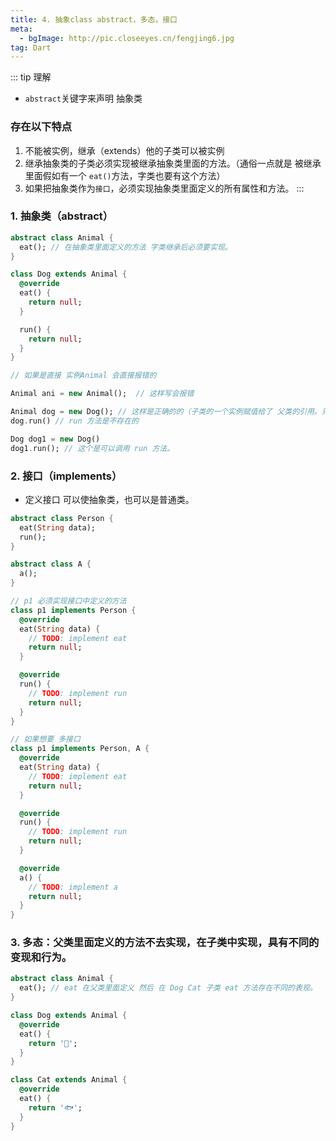 ```yaml
---
title: 4. 抽象class abstract，多态，接口
meta: 
  - bgImage: http://pic.closeeyes.cn/fengjing6.jpg
tag: Dart
---
```


::: tip 理解

- `abstract`关键字来声明 抽象类

### 存在以下特点
1. 不能被实例，继承（extends）他的子类可以被实例
2. 继承抽象类的子类必须实现被继承抽象类里面的方法。（通俗一点就是 被继承里面假如有一个 `eat()`方法，字类也要有这个方法）
3. 如果把抽象类作为`接口`，必须实现抽象类里面定义的所有属性和方法。
:::

### 1. 抽象类（abstract）

```dart
abstract class Animal {
  eat(); // 在抽象类里面定义的方法 字类继承后必须要实现。
}

class Dog extends Animal {
  @override
  eat() {
    return null;
  }

  run() {
    return null;
  }
}

// 如果是直接 实例Animal 会直接报错的

Animal ani = new Animal();  // 这样写会报错

Animal dog = new Dog(); // 这样是正确的的（子类的一个实例赋值给了 父类的引用。只能使用父类定义的方法子类自定义的方法使用不了。
dog.run() // run 方法是不存在的

Dog dog1 = new Dog()
dog1.run(); // 这个是可以调用 run 方法。

```


### 2. 接口（implements）
- 定义接口 可以使抽象类，也可以是普通类。

```dart
abstract class Person {
  eat(String data);
  run();
}

abstract class A {
  a();
}

// p1 必须实现接口中定义的方法
class p1 implements Person {
  @override
  eat(String data) {
    // TODO: implement eat
    return null;
  }

  @override
  run() {
    // TODO: implement run
    return null;
  }
}

// 如果想要 多接口
class p1 implements Person, A {
  @override
  eat(String data) {
    // TODO: implement eat
    return null;
  }

  @override
  run() {
    // TODO: implement run
    return null;
  }

  @override
  a() {
    // TODO: implement a
    return null;
  }
}
```

### 3. 多态：父类里面定义的方法不去实现，在子类中实现，具有不同的变现和行为。

```dart
abstract class Animal {
  eat(); // eat 在父类里面定义 然后 在 Dog Cat 子类 eat 方法存在不同的表现。
}

class Dog extends Animal {
  @override
  eat() {
    return '🍖';
  }
}

class Cat extends Animal {
  @override
  eat() {
    return '🐟';
  }
}

```